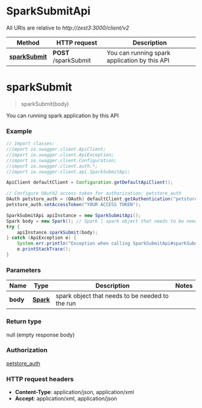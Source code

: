 # SparkSubmitApi

All URIs are relative to *http://zest3:3000/client/v2*

Method | HTTP request | Description
------------- | ------------- | -------------
[**sparkSubmit**](SparkSubmitApi.md#sparkSubmit) | **POST** /sparkSubmit | You can running spark application by this API


<a name="sparkSubmit"></a>
# **sparkSubmit**
> sparkSubmit(body)

You can running spark application by this API



### Example
```java
// Import classes:
//import io.swagger.client.ApiClient;
//import io.swagger.client.ApiException;
//import io.swagger.client.Configuration;
//import io.swagger.client.auth.*;
//import io.swagger.client.api.SparkSubmitApi;

ApiClient defaultClient = Configuration.getDefaultApiClient();

// Configure OAuth2 access token for authorization: petstore_auth
OAuth petstore_auth = (OAuth) defaultClient.getAuthentication("petstore_auth");
petstore_auth.setAccessToken("YOUR ACCESS TOKEN");

SparkSubmitApi apiInstance = new SparkSubmitApi();
Spark body = new Spark(); // Spark | spark object that needs to be needed to the run
try {
    apiInstance.sparkSubmit(body);
} catch (ApiException e) {
    System.err.println("Exception when calling SparkSubmitApi#sparkSubmit");
    e.printStackTrace();
}
```

### Parameters

Name | Type | Description  | Notes
------------- | ------------- | ------------- | -------------
 **body** | [**Spark**](Spark.md)| spark object that needs to be needed to the run |

### Return type

null (empty response body)

### Authorization

[petstore_auth](../README.md#petstore_auth)

### HTTP request headers

 - **Content-Type**: application/json, application/xml
 - **Accept**: application/xml, application/json

